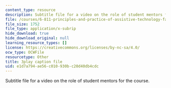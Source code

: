 ```yaml
---
content_type: resource
description: Subtitle file for a video on the role of student mentors for the course.
file: /courses/6-811-principles-and-practice-of-assistive-technology-fall-2014/e1d7a794ae56c010930bc20d40db4cdc_K67ojX4-PL8.srt
file_size: 1752
file_type: application/x-subrip
hide_download: true
hide_download_original: null
learning_resource_types: []
license: https://creativecommons.org/licenses/by-nc-sa/4.0/
ocw_type: OCWFile
resourcetype: Other
title: 3play caption file
uid: e1d7a794-ae56-c010-930b-c20d40db4cdc
---
```

Subtitle file for a video on the role of student mentors for the course.